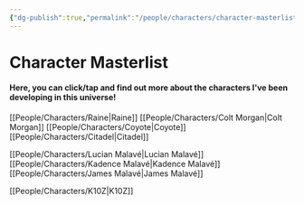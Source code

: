 ```yaml
---
{"dg-publish":true,"permalink":"/people/characters/character-masterlist/","tags":["characters","masterlist"],"dgHomeLink":true,"dgShowLocalGraph":true}
---
```


# Character Masterlist

#### Here, you can click/tap and find out more about the characters I've been developing in this universe! 

[[People/Characters/Raine\|Raine]]
[[People/Characters/Colt Morgan\|Colt Morgan]]
[[People/Characters/Coyote\|Coyote]]
[[People/Characters/Citadel\|Citadel]]

[[People/Characters/Lucian Malavé\|Lucian Malavé]]
[[People/Characters/Kadence Malavé\|Kadence Malavé]]
[[People/Characters/James Malavé\|James Malavé]]

[[People/Characters/K10Z\|K10Z]]






